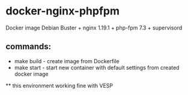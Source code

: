 # docker-nginx-phpfpm
Docker image Debian Buster + nginx 1.19.1 + php-fpm 7.3 + supervisord

## commands:
* make build - create image from Dockerfile
* make start - start new container with default settings from created docker image

** this environment working fine with VESP
